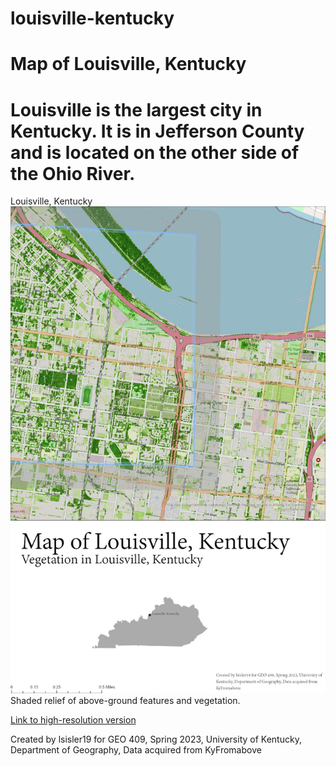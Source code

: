 # louisville-kentucky

# Map of Louisville, Kentucky
# Louisville is the largest city in Kentucky. It is in Jefferson County and is located on the other side of the Ohio River.

Louisville, Kentucky 
![Caption of map](louisville.jpg)     
Shaded relief of above-ground features and vegetation.

[Link to high-resolution version](louisville.pdf)     

Created by lsisler19 for GEO 409, Spring 2023, University of Kentucky, Department of Geography, Data acquired from KyFromabove
